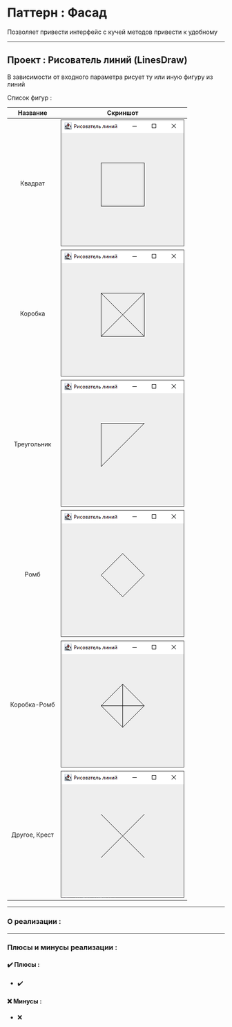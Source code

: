 # Паттерн : Фасад

Позволяет привести интерфейс с кучей методов привести к удобному

----

## Проект : Рисователь линий (LinesDraw)

В зависимости от входного параметра рисует ту или иную фигуру из линий

Список фигур :

|  Название       | Скриншот                                                                                            |
| :-------------: | :-------------------------------------------------------------------------------------------------: | 
|   Квадрат       | ![Квадрат](https://github.com/andybeardness/Learning-OOP/blob/main/imgs/LinesDraw-Square.png)       |
|   Коробка       | ![Коробка](https://github.com/andybeardness/Learning-OOP/blob/main/imgs/LinesDraw-Box.png)          |
|   Треугольник   | ![Треугольник](https://github.com/andybeardness/Learning-OOP/blob/main/imgs/LinesDraw-Triangle.png) |
|   Ромб          | ![Ромб](https://github.com/andybeardness/Learning-OOP/blob/main/imgs/LinesDraw-Rhombus.png)         |
|   Коробка-Ромб  | ![Коробка-Ромб](https://github.com/andybeardness/Learning-OOP/blob/main/imgs/LinesDraw-RBox.png)    |
|   Другое, Крест | ![Другое, Крест](https://github.com/andybeardness/Learning-OOP/blob/main/imgs/LinesDraw-Other.png)  |

----

### О реализации :



----

### Плюсы и минусы реализации : 

#### ✔️ Плюсы :

- ✔️ 

#### ❌ Минусы :

- ❌ 

